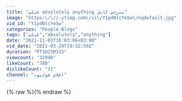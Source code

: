 ```yaml
---
title: "فيلم absolutely anything مترجم كامل"
image: "https:\/\/i.ytimg.com\/vi\/YIpdNlcYeSw\/hqdefault.jpg"
vid_id: "YIpdNlcYeSw"
categories: "People-Blogs"
tags: ["فيلم","absolutely","anything"]
date: "2021-11-03T18:03:06+03:00"
vid_date: "2021-03-20T19:32:59Z"
duration: "PT1H25M31S"
viewcount: "32990"
likeCount: "780"
dislikeCount: "31"
channel: "افلام هوليود"
---
```

{% raw %}{% endraw %}
